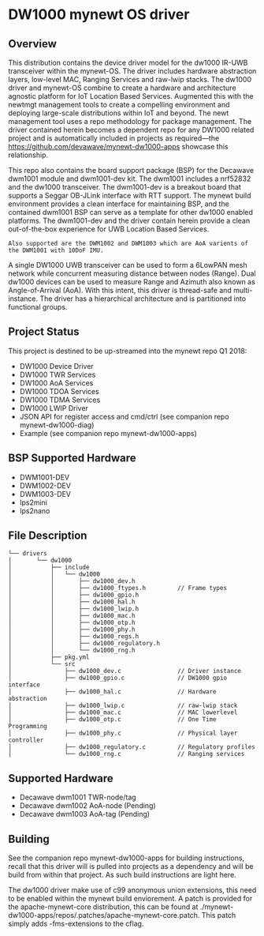 <!--
# Copyright (C) 2017-2018, Decawave Limited, All Rights Reserved
#
# Licensed to the Apache Software Foundation (ASF) under one
# or more contributor license agreements.  See the NOTICE file
# distributed with this work for additional information
# regarding copyright ownership.  The ASF licenses this file
# to you under the Apache License, Version 2.0 (the
# "License"); you may not use this file except in compliance
# with the License.  You may obtain a copy of the License at
#
# http://www.apache.org/licenses/LICENSE-2.0
#
# Unless required by applicable law or agreed to in writing,
# software distributed under the License is distributed on an
# "AS IS" BASIS, WITHOUT WARRANTIES OR CONDITIONS OF ANY
#  KIND, either express or implied.  See the License for the
# specific language governing permissions and limitations
# under the License.
#
-->

# DW1000 mynewt OS driver 

## Overview

This distribution contains the device driver model for the dw1000 IR-UWB transceiver within the mynewt-OS. The driver includes hardware abstraction layers, low-level MAC, Ranging Services and raw-lwip stacks. The dw1000 driver and mynewt-OS combine to create a hardware and architecture agnostic platform for IoT Location Based Services. Augmented this with the newtmgt management tools to create a compelling environment and deploying large-scale distributions within IoT and beyond. The newt management tool uses a repo methodology for package management. The driver contained herein becomes a dependent repo for any DW1000 related project and is automatically included in projects as required––the https://github.com/devawave/mynewt-dw1000-apps showcase this relationship.

This repo also contains the board support package (BSP) for the Decawave dwm1001 module and dwm1001-dev kit. The dwm1001 includes a nrf52832 and the dw1000 transceiver. The dwm1001-dev is a breakout board that supports a Seggar OB-JLink interface with RTT support. The mynewt build environment provides a clean interface for maintaining BSP, and the contained dwm1001 BSP can serve as a template for other dw1000 enabled platforms. The dwm1001-dev and the driver contain herein provide a clean out-of-the-box experience for UWB Location Based Services.    

    Also supported are the DWM1002 and DWM1003 which are AoA varients of the DWM1001 with 10DoF IMU.  


A single DW1000 UWB transceiver can be used to form a 6LowPAN mesh network while concurrent measuring distance between nodes (Range). Dual dw1000 devices can be used to measure Range and Azimuth also known as Angle-of-Arrival (AoA). With this intent, this driver is thread-safe and multi-instance. The driver has a hierarchical architecture and is partitioned into functional groups. 

## Project Status

This project is destined to be up-streamed into the mynewt repo Q1 2018:

* DW1000 Device Driver 
* DW1000 TWR Services
* DW1000 AoA Services
* DW1000 TDOA Services
* DW1000 TDMA Services
* DW1000 LWIP Driver
* JSON API for register access and cmd/ctrl (see companion repo mynewt-dw1000-diag)
* Example (see companion repo mynewt-dw1000-apps)

## BSP Supported Hardware
* DWM1001-DEV
* DWM1002-DEV
* DWM1003-DEV
* lps2mini
* lps2nano

## File Description
```
└── drivers
│       └── dw1000
│           ├── include
│           │   └── dw1000
│           │       ├── dw1000_dev.h
│           │       ├── dw1000_ftypes.h         // Frame types
│           │       ├── dw1000_gpio.h
│           │       ├── dw1000_hal.h
│           │       ├── dw1000_lwip.h
│           │       ├── dw1000_mac.h
│           │       ├── dw1000_otp.h
│           │       ├── dw1000_phy.h
│           │       ├── dw1000_regs.h
│           │       ├── dw1000_regulatory.h
│           │       └── dw1000_rng.h
│           ├── pkg.yml
│           └── src
│               ├── dw1000_dev.c                // Driver instance
│               ├── dw1000_gpio.c               // DW1000 gpio interface
│               ├── dw1000_hal.c                // Hardware abstraction
│               ├── dw1000_lwip.c               // raw-lwip stack
│               ├── dw1000_mac.c                // MAC lowerlevel
│               ├── dw1000_otp.c                // One Time Programming
│               ├── dw1000_phy.c                // Physical layer controller
│               ├── dw1000_regulatory.c         // Regulatory profiles 
│               └── dw1000_rng.c                // Ranging services
```

## Supported Hardware
* Decawave dwm1001 TWR-node/tag
* Decawave dwm1002 AoA-node (Pending)
* Decawave dwm1003 AoA-tag (Pending)

## Building

See the companion repo mynewt-dw1000-apps for building instructions, recall that this driver will is pulled into projects as a dependency and will be build from within that project. As such build instructions are light here. 

The dw1000 driver make use of c99 anonymous union extensions, this need to be enabled within the mynewt build enviorement. A patch is provided for the apache-mynewt-core distribution, this can be found at ./mynewt-dw1000-apps/repos/.patches/apache-mynewt-core.patch. This patch simply adds -fms-extensions to the cflag.

